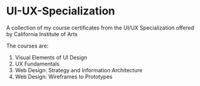 # UI-UX-Specialization
A collection of my course certificates from the UI/UX Specialization offered by California Institute of Arts

The courses are:
1. Visual Elements of UI Design
2. UX Fundamentals
3. Web Design: Strategy and Information Architecture
4. Web Design: Wireframes to Prototypes
